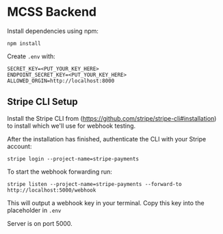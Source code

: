 # MCSS Backend

Install dependencies using npm:
```
npm install
```

Create `.env` with:
```
SECRET_KEY=<PUT_YOUR_KEY_HERE>
ENDPOINT_SECRET_KEY=<PUT_YOUR_KEY_HERE>
ALLOWED_ORGIN=http://localhost:8000
```
## Stripe CLI Setup
Install the Stripe CLI from (https://github.com/stripe/stripe-cli#installation) to install which we'll use for webhook testing.

After the installation has finished, authenticate the CLI with your Stripe account:
```
stripe login --project-name=stripe-payments
```

To start the webhook forwarding run:
```
stripe listen --project-name=stripe-payments --forward-to http://localhost:5000/webhook
```

This will output a webhook key in your terminal. Copy this key into the placeholder in `.env`

Server is on port 5000.


